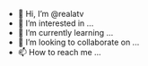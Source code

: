 - 👋 Hi, I’m @realatv
- 👀 I’m interested in ...
- 🌱 I’m currently learning ...
- 💞️ I’m looking to collaborate on ...
- 📫 How to reach me ...

<!---
realatv/realatv is a ✨ special ✨ repository because its `README.md` (this file) appears on your GitHub profile.
You can click the Preview link to take a look at your changes.
--->
